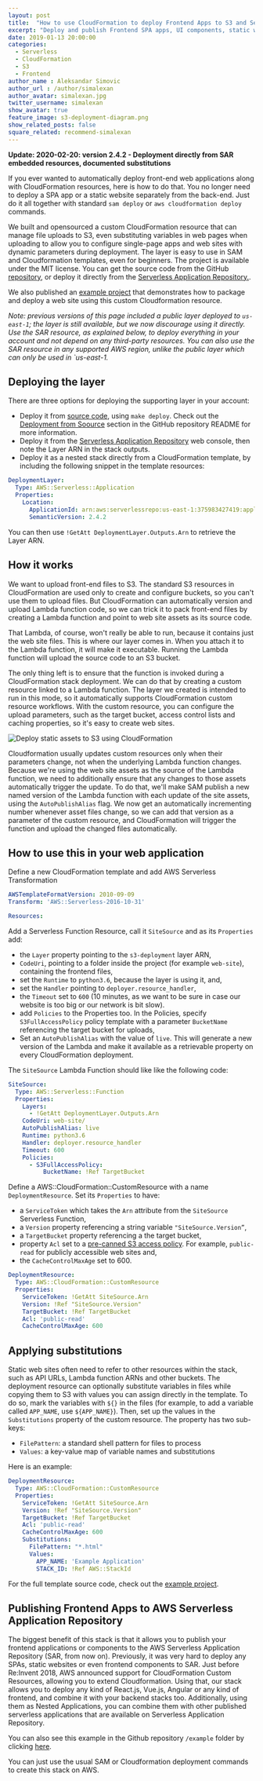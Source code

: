 ```yaml
---
layout: post
title:  "How to use CloudFormation to deploy Frontend Apps to S3 and Serverless Application Repository"
excerpt: "Deploy and publish Frontend SPA apps, UI components, static websites and MicroFrontends to S3 and Serverless Application Repository using CloudFormation"
date: 2019-01-13 20:00:00
categories: 
  - Serverless
  - CloudFormation
  - S3
  - Frontend
author_name : Aleksandar Simovic
author_url : /author/simalexan
author_avatar: simalexan.jpg
twitter_username: simalexan
show_avatar: true
feature_image: s3-deployment-diagram.png
show_related_posts: false
square_related: recommend-simalexan
---
```


**Update: 2020-02-20: version 2.4.2 - Deployment directly from SAR embedded resources, documented substitutions**

If you ever wanted to automatically deploy front-end web applications along with CloudFormation resources, here is how to do that. You no longer need to deploy a SPA app or a static website separately from the back-end. Just do it all together with standard `sam deploy` or `aws cloudformation deploy` commands.

We built and opensourced a custom CloudFormation resource that can manage file uploads to S3, even substituting variables in web pages when uploading to allow you to configure single-page apps and web sites with dynamic parameters during deployment. The layer is easy to use in SAM and Cloudformation templates, even for beginners. The project is available under the MIT license. You can get the source code from the GitHub [repository](https://github.com/serverlesspub/cloudformation-deploy-to-s3), or deploy it directly from the [Serverless Application Repository.](https://serverlessrepo.aws.amazon.com/applications/arn:aws:serverlessrepo:us-east-1:375983427419:applications~deploy-to-s3).

We also published an [example project](https://github.com/serverlesspub/cloudformation-deploy-to-s3/blob/master/example) that demonstrates how to package and deploy a web site using this custom Cloudformation resource.

_Note: previous versions of this page included a public layer deployed to `us-east-1`; the layer is still available, but we now discourage using it directly. Use the SAR resource, as explained below, to deploy everything in your account and not depend on any third-party resources. You can also use the SAR resource in any supported AWS region, unlike the public layer which can only be used in `us-east-1._

## Deploying the layer

There are three options for deploying the supporting layer in your account:

* Deploy it from [source code](https://github.com/serverlesspub/cloudformation-deploy-to-s3), using `make deploy`. Check out the [Deployment from Soource](https://github.com/serverlesspub/cloudformation-deploy-to-s3#deployment-from-the-source) section in the GitHub repository README for more information.
* Deploy it from the [Serverless Application Repository](https://serverlessrepo.aws.amazon.com/applications/arn:aws:serverlessrepo:us-east-1:375983427419:applications~deploy-to-s3) web console, then note the Layer ARN in the stack outputs. 
* Deploy it as a nested stack directly from a CloudFormation template, by including the following snippet in the template resources:

```yaml
DeploymentLayer:
  Type: AWS::Serverless::Application
  Properties:
    Location:
      ApplicationId: arn:aws:serverlessrepo:us-east-1:375983427419:applications/deploy-to-s3
      SemanticVersion: 2.4.2
```

You can then use `!GetAtt DeploymentLayer.Outputs.Arn` to retrieve the Layer ARN.

## How it works

We want to upload front-end files to S3. The standard S3 resources in CloudFormation are used only to create and configure buckets, so you can't use them to upload files. But CloudFormation can automatically version and upload Lambda function code, so we can trick it to pack front-end files by creating a Lambda function and point to web site assets as its source code. 

That Lambda, of course, won't really be able to run, because it contains just the web site files. This is where our layer comes in. When you attach it to the Lambda function, it will make it executable. Running the Lambda function will upload the source code to an S3 bucket.  

The only thing left is to ensure that the function is invoked during a CloudFormation stack deployment. We can do that by creating a custom resource linked to a Lambda function. The layer we created is intended to run in this mode, so it automatically supports CloudFormation custom resource workflows.
With the custom resource, you can configure the upload parameters, such as the target bucket, access control lists and caching properties, so it's easy to create web sites.

![Deploy static assets to S3 using CloudFormation](/img/s3-deployment-diagram.png)

Cloudformation usually updates custom resources only when their parameters change, not when the underlying Lambda function changes. Because we're using the web site assets as the source of the Lambda function, we need to additionally ensure that any changes to those assets automatically trigger the update. To do that, we'll make SAM publish a new named version of the Lambda function with each update of the site assets, using the `AutoPublishAlias` flag. We now get an automatically incrementing number whenever asset files change, so we can add that version as a parameter of the custom resource, and CloudFormation will trigger the function and upload the changed files automatically.

## How to use this in your web application

Define a new CloudFormation template and add AWS Serverless Transformation

```yml
AWSTemplateFormatVersion: 2010-09-09
Transform: 'AWS::Serverless-2016-10-31'

Resources:
```

Add a Serverless Function Resource, call it `SiteSource` and as its `Properties` add:

- the `Layer` property pointing to the `s3-deployment` layer ARN,
- `CodeUri`, pointing to a folder inside the project (for example `web-site`), containing the frontend files,
- set the `Runtime` to `python3.6`, because the layer is using it, and,
- set the `Handler` pointing to `deployer.resource_handler`,
- the `Timeout` set to `600` (10 minutes, as we want to be sure in case our website is too big or our network is bit slow).
- add `Policies` to the Properties too. In the Policies, specify `S3FullAccessPolicy` policy template with a parameter `BucketName` referencing the target bucket for uploads,
- Set an `AutoPublishAlias` with the value of `live`. This will generate a new version of the Lambda and make it available as a retrievable property on every CloudFormation deployment.

The `SiteSource` Lambda Function should like like the following code:

```yml
SiteSource:
  Type: AWS::Serverless::Function
  Properties:
    Layers:
      - !GetAtt DeploymentLayer.Outputs.Arn
    CodeUri: web-site/
    AutoPublishAlias: live
    Runtime: python3.6 
    Handler: deployer.resource_handler
    Timeout: 600
    Policies:
      - S3FullAccessPolicy:
          BucketName: !Ref TargetBucket
```

Define a AWS::CloudFormation::CustomResource with a name `DeploymentResource`. Set its `Properties` to have:

- a `ServiceToken` which takes the `Arn` attribute from the `SiteSource` Serverless Function,
- a `Version` property referencing a string variable `"SiteSource.Version”`,
- a `TargetBucket` property referencing a the target bucket,
- property `Acl` set to a [pre-canned S3 access policy](https://docs.aws.amazon.com/AmazonS3/latest/dev/acl-overview.html#canned-acl). For example, `public-read` for publicly accessible web sites and,
- the `CacheControlMaxAge` set to 600.

```yml
DeploymentResource:
  Type: AWS::CloudFormation::CustomResource
  Properties:
    ServiceToken: !GetAtt SiteSource.Arn
    Version: !Ref "SiteSource.Version"
    TargetBucket: !Ref TargetBucket
    Acl: 'public-read'
    CacheControlMaxAge: 600
```

## Applying substitutions

Static web sites often need to refer to other resources within the stack, such as API URLs, Lambda function ARNs and other buckets. The deployment resource can optionally substitute variables in files while copying them to S3 with values you can assign directly in the template. To do so, mark the variables with `${}` in the files (for example, to add a variable called `APP_NAME`, use `${APP_NAME}`). Then, set up the values in the `Substitutions` property of the custom resource. The property has two sub-keys:

* `FilePattern`: a standard shell pattern for files to process
* `Values`: a key-value map of variable names and substitutions


Here is an example:

```yml
DeploymentResource:
  Type: AWS::CloudFormation::CustomResource
  Properties:
    ServiceToken: !GetAtt SiteSource.Arn
    Version: !Ref "SiteSource.Version"
    TargetBucket: !Ref TargetBucket
    Acl: 'public-read'
    CacheControlMaxAge: 600
    Substitutions:
      FilePattern: "*.html"
      Values:
        APP_NAME: 'Example Application'
        STACK_ID: !Ref AWS::StackId
```

For the full template source code, check out the [example project](https://github.com/serverlesspub/cloudformation-deploy-to-s3/blob/master/example/template.yml).

## Publishing Frontend Apps to AWS Serverless Application Repository

The biggest benefit of this stack is that it allows you to publish your frontend applications or components to the AWS Serverless Application Repository (SAR, from now on). Previously, it was very hard to deploy any SPAs, static websites or even frontend components to SAR. Just before Re:Invent 2018, AWS announced support for CloudFormation Custom Resources, allowing you to extend Cloudformation. Using that, our stack allows you to deploy any kind of React.js, Vue.js, Angular or any kind of frontend, and combine it with your backend stacks too. Additionally, using them as Nested Applications, you can combine them with other published serverless applications that are available on Serverless Application Repository.

You can also see this example in the Github repository `/example` folder by clicking [here](https://github.com/serverlesspub/cloudformation-deploy-to-s3/blob/master/example).

You can just use the usual SAM or Cloudformation deployment commands to create this stack on AWS.
